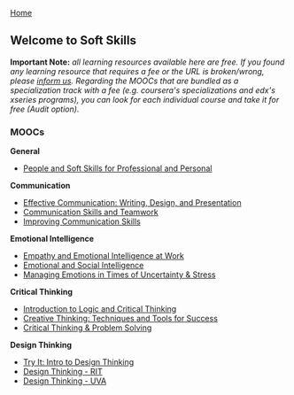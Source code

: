 [Home](index.md)
## Welcome to Soft Skills

**Important Note:** *all learning resources available here are free. If you found any learning resource that requires a fee or the URL is broken/wrong, please [inform us](https://github.com/ayshahrah/seg/issues). Regarding the MOOCs that are bundled as a specialization track with a fee (e.g. coursera's specializations and edx's xseries programs), you can look for each individual course and take it for free (Audit option).*

### MOOCs

**General**

- [People and Soft Skills for Professional and Personal](https://www.coursera.org/specializations/people-and-soft-skills-for-professional-success)

**Communication**

- [Effective Communication: Writing, Design, and Presentation](https://www.coursera.org/specializations/effective-business-communication)
- [Communication Skills and Teamwork](https://www.edx.org/course/communication-skills-and-teamwork-2)
- [Improving Communication Skills](https://www.coursera.org/learn/wharton-communication-skills)

**Emotional Intelligence**

- [Empathy and Emotional Intelligence at Work](https://www.edx.org/course/empathy-emotional-intelligence-work-uc-berkeleyx-gg203x)
- [Emotional and Social Intelligence](https://www.coursera.org/learn/emotional-and-social-intelligence)
- [Managing Emotions in Times of Uncertainty & Stress](https://www.coursera.org/learn/managing-emotions-uncertainty-stress)

**Critical Thinking**

- [Introduction to Logic and Critical Thinking](https://www.coursera.org/specializations/logic-critical-thinking-duke)
- [Creative Thinking: Techniques and Tools for Success](https://www.edx.org/course/creative-thinking-techniques-0)
- [Critical Thinking & Problem Solving](https://www.edx.org/learn/critical-thinking-skills/rochester-institute-of-technology-critical-thinking-problem-solving)

**Design Thinking**

- [Try It: Intro to Design Thinking](https://www.edx.org/learn/design-thinking/edx-try-it-intro-to-design-thinking)
- [Design Thinking - RIT](https://www.edx.org/masters/micromasters/ritx-design-thinking)
- [Design Thinking - UVA](https://www.coursera.org/specializations/uva-darden-design-thinking)

